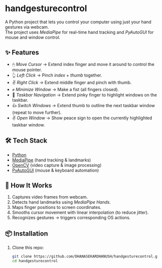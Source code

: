 # handgesturecontrol
A Python project that lets you control your computer using just your hand gestures via webcam.  
The project uses *MediaPipe* for real-time hand tracking and *PyAutoGUI* for mouse and window control.  

## ✨ Features
- 🖱 *Move Cursor* → Extend index finger and move it around to control the mouse pointer.  
- 👆 *Left Click* → Pinch *index + thumb* together.  
- ✌ *Right Click* → Extend middle finger and pinch with thumb.  
- ✊ *Minimize Window* → Make a fist (all fingers closed).  
- 🤘 *Taskbar Navigation* → Extend pinky finger to highlight windows on the taskbar.  
- 👍 *Switch Windows* → Extend thumb to outline the next taskbar window (repeat to move further).  
- ✌ *Open Window* → Show peace sign to open the currently highlighted taskbar window.  

## 🛠 Tech Stack
- [Python](https://www.python.org/)  
- [MediaPipe](https://developers.google.com/mediapipe) (hand tracking & landmarks)  
- [OpenCV](https://opencv.org/) (video capture & image processing)  
- [PyAutoGUI](https://pyautogui.readthedocs.io/) (mouse & keyboard automation)  

## 🚀 How It Works
1. Captures video frames from webcam.  
2. Detects hand landmarks using *MediaPipe Hands*.  
3. Maps finger positions to screen coordinates.  
4. Smooths cursor movement with linear interpolation (to reduce jitter).  
5. Recognizes gestures → triggers corresponding OS actions.  



## 📦 Installation
1. Clone this repo:
   ```bash
   git clone https://github.com/DHANASEKARDHANUSH/handgesturecontrol.git
   cd handgesturecontrol